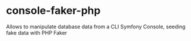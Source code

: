 # console-faker-php
Allows to manipulate database data from a CLI Symfony Console, seeding fake data with PHP Faker
